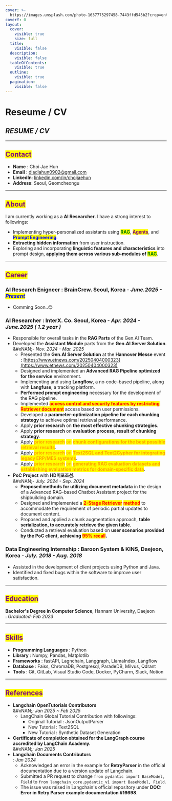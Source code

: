 ```yaml
---
cover: >-
  https://images.unsplash.com/photo-1637775297458-7443ffd545b2?crop=entropy&cs=srgb&fm=jpg&ixid=M3wxOTcwMjR8MHwxfHNlYXJjaHwzfHxibGFja3xlbnwwfHx8fDE3MzA2MjA5NjZ8MA&ixlib=rb-4.0.3&q=85
coverY: 0
layout:
  cover:
    visible: true
    size: full
  title:
    visible: false
  description:
    visible: false
  tableOfContents:
    visible: true
  outline:
    visible: true
  pagination:
    visible: false
---
```


# Reseume / CV

## _RESUME / CV_

***

## <mark style="color:purple;">**Contact**</mark>&#x20;

* **Name** : Choi Jae Hun
* **Email** : diadiahun0902@gmail.com
* **LinkedIn**: [linkedin.com/in/choijaehun](https://www.linkedin.com/in/choijaehun)
* **Address**: Seoul, Geomcheongu

***

## <mark style="color:purple;">About</mark>&#x20;

I am currently working as a **AI Researcher**. I have a strong interest to followings:&#x20;

* Implementing hyper-personalized assistants using <mark style="color:green;">**RAG**</mark>, <mark style="color:purple;">**Agents**</mark>, and <mark style="color:blue;">**Prompt Engineering**</mark>.
* **Extracting hidden information** from user instruction.
* Exploring and incorporating **linguistic features and characteristics** into prompt design, **applying them across various sub-modules of&#x20;**<mark style="color:green;">**RAG**</mark>.

***

## <mark style="color:purple;">Career</mark> &#x20;

### **AI Research Enigneer :** BrainCrew. Seoul, Korea - _June.2025 - <mark style="color:blue;">Present</mark>_

* Comming Soon..😊

### **AI Researcher :** InterX. Co. Seoul, Korea - _Apr. 2024 - June.2025 ( 1.2 year )_

* Responsible for overall tasks in the **RAG Parts** of the Gen.AI Team.
* Developed the **Assistant Module** parts from the **Gen.AI Server Solution**.\
  &#xNAN;_- Nov. 2024 - Mar. 2025_
  * Presented the **Gen.AI Server Solution** at the **Hannover Messe** event **:** [https://www.etnews.com/20250404000323](https://www.etnews.com/20250404000323)
  * Designed and implemented an **Advanced RAG Pipeline optimized for the service** environment.
  * Implementing and using **Langflow**, a no‑code–based pipeline, along with **Langfuse**, a tracking platform.
  * **Performed prompt engineering** necessary for the development of the RAG pipeline.
  * Implemented <mark style="color:red;">**access control and security features by restricting Retriever document**</mark> access based on user permissions.
  * Developed a **parameter-optimization pipeline for each chunking strategy** to achieve optimal retrieval performance.
  * Apply **prior research** on **the most effective chunking strategies**.
  * Apply **prior research** on **evaluation process, result of chunking strategy**.
  * Apply <mark style="color:orange;">**prior research**</mark> <mark style="color:orange;"></mark><mark style="color:orange;">on</mark> <mark style="color:orange;"></mark><mark style="color:orange;">**chunk configurations for the best possible retrieval results**</mark>.
  * Apply <mark style="color:orange;">**prior research**</mark> <mark style="color:orange;"></mark><mark style="color:orange;">on</mark> <mark style="color:orange;"></mark><mark style="color:orange;">**Text2SQL and Text2Cypher for integrating legacy ERP/MES systems**</mark>.
  * Apply <mark style="color:orange;">**prior research**</mark> <mark style="color:orange;"></mark><mark style="color:orange;">on</mark> <mark style="color:orange;"></mark><mark style="color:orange;">**generating RAG evaluation datasets and establishing evaluation metrics for domain-specific data**</mark>.
* **PoC Project** with **HD미포조선**.\
  &#xNAN;_- July. 2024 - Sep. 2024_
  * **Proposed methods for utilizing document metadata** in the design of a Advanced RAG-based Chatbot Assistant project for the shipbuilding domain.
  * Designed and implemented a <mark style="color:red;">**2-Stage Retriever**</mark> <mark style="color:red;">**method**</mark> to accommodate the requirement of periodic partial updates to document content.
  * Proposed and applied a chunk augmentation approach, **table serialization, to accurately retrieve the given table.**
  * Conducted a retrieval evaluation based on **user scenarios provided by the PoC client, achieving&#x20;**<mark style="color:red;">**95% recall**</mark>**.**

### **Data Engineering Internship :** Baroon System & KINS, Daejeon, Korea   - _July. 2018 - Aug. 2018_

* Assisted in the development of client projects using Python and Java.
* Identified and fixed bugs within the software to improve user satisfaction.

***

## <mark style="color:purple;">Education</mark>&#x20;

**Bachelor's Degree in Computer Science**, Hannam University, Daejeon\
: _Graduated: Feb 2023_

***

## <mark style="color:purple;">Skills</mark>&#x20;

* **Programming Languages** : Python
* **Library** : Numpy, Pandas, Matplotlib
* **Frameworks** : fastAPI, Lagnchain, Langgraph, LlamaIndex, Langflow
* **Database** : Faiss, ChromaDB, Postgresql, ParadeDB, Milvus, Qdrant
* **Tools** : Git, GitLab, Visual Studio Code, Docker, PyCharm, Slack, Notion

***

## <mark style="color:purple;">References</mark>&#x20;

* **Langchain OpenTutorials Contributors**\
  &#xNAN;_: Jan 2025 \~ Feb 2025_
  * LangChain Global Tutorial Contribution with followings:
    * Original Tutorial : JsonOutputParser
    * New Tutorial : Text2SQL
    * New Tutorial : Synthetic Dataset Generation
* **Certificate of completion obtained for the LangGraph course accredited by LangChain Academy.**\
  &#xNAN;_: Jan 2025_
* **Langchain Documents Contributors**\
  &#x20;_: Jan 2024_
  * Acknowledged an error in the example for **RetryParser** in the official documentation due to a version update of Langchain.
  * Submitted a PR request to change `from pydantic import BaseModel, Field` to `from langchain_core.pydantic_v1 import BaseModel, Field`.
  * The issue was raised in Langchain's official repository under **DOC: Error in Retry Parser example documentation #16698**.

